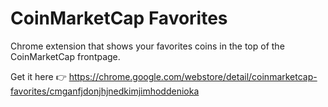 # CoinMarketCap Favorites
Chrome extension that shows your favorites coins in the top of the CoinMarketCap frontpage.

Get it here :point_right: https://chrome.google.com/webstore/detail/coinmarketcap-favorites/cmganfjdonjhjnedkimjimhoddenioka
